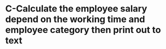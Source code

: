 ﻿# C-Calculate the employee salary depend on the working time and employee category then print out to text
